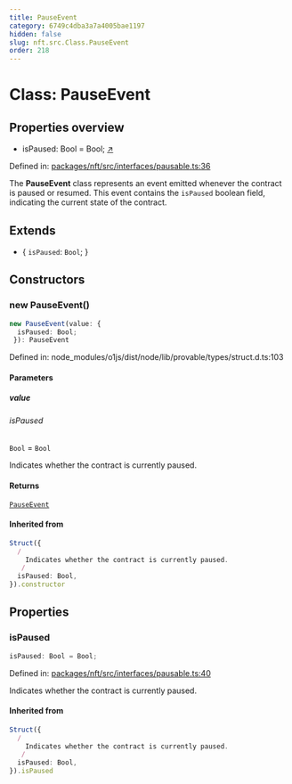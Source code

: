 ```yaml
---
title: PauseEvent
category: 6749c4dba3a7a4005bae1197
hidden: false
slug: nft.src.Class.PauseEvent
order: 218
---
```


# Class: PauseEvent

## Properties overview

- isPaused:  Bool = Bool; [↗](#ispaused)

Defined in: [packages/nft/src/interfaces/pausable.ts:36](https://github.com/zkcloudworker/minatokens-lib/blob/main/packages/nft/src/interfaces/pausable.ts#L36)

The **PauseEvent** class represents an event emitted whenever the contract is paused or resumed.
This event contains the `isPaused` boolean field, indicating the current state of the contract.

## Extends

- \{
  `isPaused`: `Bool`;
 \}

## Constructors

### new PauseEvent()

```ts
new PauseEvent(value: {
  isPaused: Bool;
 }): PauseEvent
```

Defined in: node\_modules/o1js/dist/node/lib/provable/types/struct.d.ts:103

#### Parameters

##### value

###### isPaused

`Bool` = `Bool`

Indicates whether the contract is currently paused.

#### Returns

[`PauseEvent`](nftsrcclasspauseevent)

#### Inherited from

```ts
Struct({
  /
    Indicates whether the contract is currently paused.
   /
  isPaused: Bool,
}).constructor
```

## Properties

### isPaused

```ts
isPaused: Bool = Bool;
```

Defined in: [packages/nft/src/interfaces/pausable.ts:40](https://github.com/zkcloudworker/minatokens-lib/blob/main/packages/nft/src/interfaces/pausable.ts#L40)

Indicates whether the contract is currently paused.

#### Inherited from

```ts
Struct({
  /
    Indicates whether the contract is currently paused.
   /
  isPaused: Bool,
}).isPaused
```
